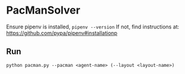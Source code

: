 # PacManSolver

Ensure pipenv is installed, `pipenv --version`
If not, find instructions at: https://github.com/pypa/pipenv#installationp

## Run
```
python pacman.py --pacman <agent-name> (--layout <layout-name>)
```